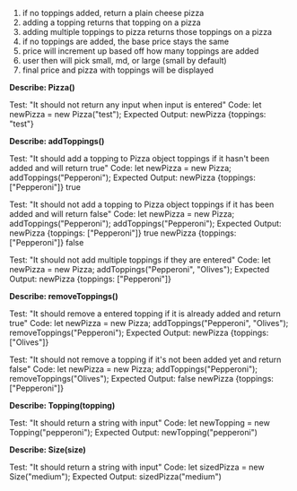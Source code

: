 1. if no toppings added, return a plain cheese pizza
2. adding a topping returns that topping on a pizza
3. adding multiple toppings to pizza returns those toppings on a pizza
4. if no toppings are added, the base price stays the same
5. price will increment up based off how many toppings are added
6. user then will pick small, md, or large (small by default)
7. final price and pizza with toppings will be displayed



**Describe: Pizza()**

Test: "It should not return any input when input is entered"
Code: let newPizza = new Pizza("test");
Expected Output: newPizza {toppings: "test"}



**Describe: addToppings()**

Test: "It should add a topping to Pizza object toppings if it hasn't been added and will return true"
Code: let newPizza = new Pizza;
addToppings("Pepperoni");
Expected Output: newPizza {toppings: ["Pepperoni"]}
                  true


Test: "It should not add a topping to Pizza object toppings if it has been added and will return false"
Code: let newPizza = new Pizza;
addToppings("Pepperoni");
addToppings("Pepperoni");
Expected Output: newPizza {toppings: ["Pepperoni"]}
                  true
                  newPizza {toppings: ["Pepperoni"]}
                  false

Test: "It should not add multiple toppings if they are entered"
Code: let newPizza = new Pizza;
addToppings("Pepperoni", "Olives");
Expected Output: newPizza {toppings: ["Pepperoni"]}



**Describe: removeToppings()**

Test: "It should remove a entered topping if it is already added and return true"
Code: let newPizza = new Pizza;
addToppings("Pepperoni", "Olives");
removeToppings("Pepperoni");
Expected Output: newPizza {toppings: ["Olives"]}

Test: "It should not remove a topping if it's not been added yet and return false"
Code: let newPizza = new Pizza;
addToppings("Pepperoni");
removeToppings("Olives");
Expected Output: false
                newPizza {toppings: ["Pepperoni"]}



**Describe: Topping(topping)**

Test: "It should return a string with input"
Code: let newTopping = new Topping("pepperoni");
Expected Output: newTopping("pepperoni")



**Describe: Size(size)**

Test: "It should return a string with input"
Code: let sizedPizza = new Size("medium");
Expected Output: sizedPizza("medium")